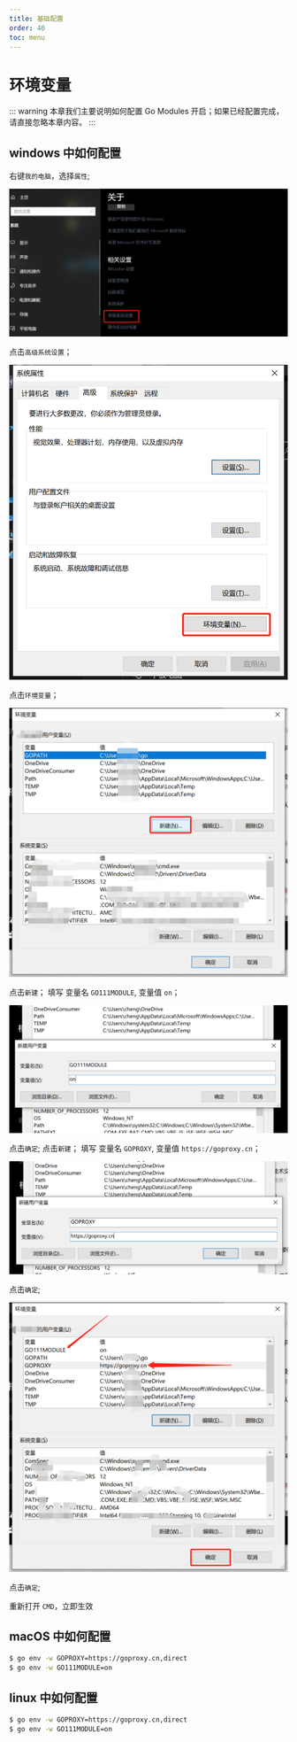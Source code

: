 ```yaml
---
title: 基础配置
order: 40
toc: menu
---
```


# 环境变量

::: warning
本章我们主要说明如何配置 Go Modules 开启；如果已经配置完成，请直接忽略本章内容。
:::

## windows 中如何配置

右键`我的电脑`，选择`属性`;

![](https://raw.githubusercontent.com/wenjianzhang/image/master/img/wodediannaoshuxing.png)

点击`高级系统设置`；

![](https://raw.githubusercontent.com/wenjianzhang/image/master/img/xitongshuxing.png)

点击`环境变量`；

![](https://raw.githubusercontent.com/wenjianzhang/image/master/img/huanjingbianliang1.png)

点击`新建`；
填写 变量名 `GO111MODULE`, 变量值 `on`；

![](https://raw.githubusercontent.com/wenjianzhang/image/master/img/huanjingbianliang2.png)

点击`确定`;
点击`新建`；
填写 变量名 `GOPROXY`, 变量值 `https://goproxy.cn`；

![](https://raw.githubusercontent.com/wenjianzhang/image/master/img/huanjingbianliang3.png)

点击`确定`;

![](https://raw.githubusercontent.com/wenjianzhang/image/master/img/huanjingbianliang4.png)

点击`确定`;

重新打开 `CMD`，立即生效

## macOS 中如何配置

```bash
$ go env -w GOPROXY=https://goproxy.cn,direct
$ go env -w GO111MODULE=on
```

## linux 中如何配置

```bash
$ go env -w GOPROXY=https://goproxy.cn,direct
$ go env -w GO111MODULE=on
```

